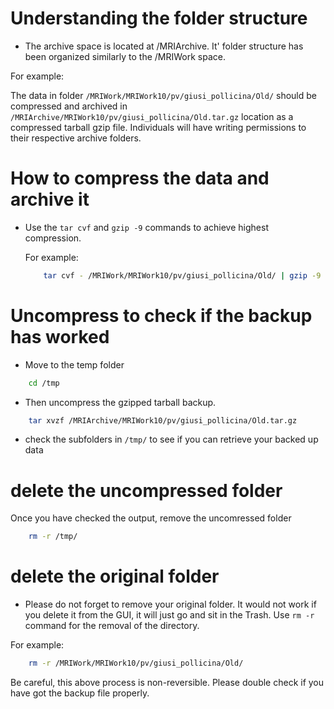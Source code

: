 # Understanding the folder structure

- The archive space is located at /MRIArchive. It' folder structure has been organized similarly to the /MRIWork space.

For example:

The data in folder ```/MRIWork/MRIWork10/pv/giusi_pollicina/Old/``` should be compressed and archived in ```/MRIArchive/MRIWork10/pv/giusi_pollicina/Old.tar.gz``` location as a compressed tarball gzip file. Individuals will have writing permissions to their respective archive folders.



# How to compress the data and archive it

- Use the ```tar cvf``` and ```gzip -9``` commands to achieve highest compression. 

  For example:

  ```bash
      tar cvf - /MRIWork/MRIWork10/pv/giusi_pollicina/Old/ | gzip -9 -> /MRIArchive/MRIWork10/pv/giusi_pollicina/Old.tar.gz
  ```

# Uncompress to check if the backup has worked 

- Move to the temp folder

```bash
    cd /tmp
```
- Then uncompress the gzipped tarball backup.

```bash
    tar xvzf /MRIArchive/MRIWork10/pv/giusi_pollicina/Old.tar.gz
```

- check the subfolders in ```/tmp/``` to see if you can retrieve your backed up data


# delete the uncompressed folder

Once you have checked the output, remove the uncomressed folder


```bash
    rm -r /tmp/
```


# delete the original folder

- Please do not forget to remove your original folder. It would not work if you delete it from the GUI, it will just go and sit in the Trash. Use ```rm -r``` command for the removal of the directory.

For example:

```bash
    rm -r /MRIWork/MRIWork10/pv/giusi_pollicina/Old/
```

Be careful, this above process is non-reversible. Please double check if you have got the backup file properly.



